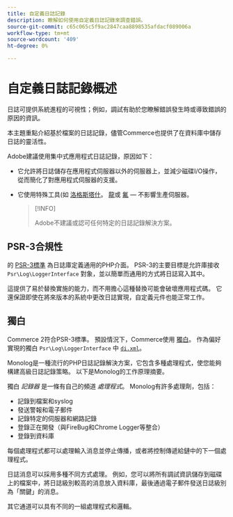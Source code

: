 ```yaml
---
title: 自定義日誌記錄
description: 瞭解如何使用自定義日誌記錄來調查錯誤。
source-git-commit: c65c065c5f9ac2847caa8898535afdacf089006a
workflow-type: tm+mt
source-wordcount: '409'
ht-degree: 0%

---
```



# 自定義日誌記錄概述

日誌可提供系統進程的可視性；例如，調試有助於您瞭解錯誤發生時或導致錯誤的原因的資訊。

本主題重點介紹基於檔案的日誌記錄，儘管Commerce也提供了在資料庫中儲存日誌的靈活性。

Adobe建議使用集中式應用程式日誌記錄，原因如下：

- 它允許將日誌儲存在應用程式伺服器以外的伺服器上，並減少磁碟I/O操作，從而簡化了對應用程式伺服器的支援。

- 它使用特殊工具(如 [洛格斯塔什]。 [龍]或 [氟] — 不影響生產伺服器。

   >[!INFO]
   >
   >Adobe不建議或認可任何特定的日誌記錄解決方案。

## PSR-3合規性

的 [PSR-3標準][laminas] 為日誌庫定義通用的PHP介面。 PSR-3的主要目標是允許庫接收 `Psr\Log\LoggerInterface` 對象，並以簡單而通用的方式將日誌寫入其中。

這提供了易於替換實施的能力，而不用擔心這種替換可能會破壞應用程式碼。 它還保證即使在將來版本的系統中更改日誌實現，自定義元件也能正常工作。

## 獨白

Commerce 2符合PSR-3標準。 預設情況下，Commerce使用 [獨白]。 作為偏好實現的獨白 `Psr\Log\LoggerInterface` 中 [`di.xml`][di]。

Monolog是一種流行的PHP日誌記錄解決方案，它包含多種處理程式，使您能夠構建高級日誌記錄策略。 以下是Monolog的工作原理摘要。

獨白 _記錄器_ 是一條有自己的頻道 _處理程式_。 Monolog有許多處理劑，包括：

- 記錄到檔案和syslog
- 發送警報和電子郵件
- 記錄特定的伺服器和網路記錄
- 登錄正在開發（與FireBug和Chrome Logger等整合）
- 登錄到資料庫

每個處理程式都可以處理輸入消息並停止傳播，或者將控制傳遞給鏈中的下一個處理程式。

日誌消息可以採用多種不同方式處理。 例如，您可以將所有調試資訊儲存到磁碟上的檔案中，將日誌級別較高的消息放入資料庫，最後通過電子郵件發送日誌級別為「關鍵」的消息。

其它通道可以具有不同的一組處理程式和邏輯。

<!-- link definitions -->

[di]: https://github.com/magento/magento2/blob/2.4/app/etc/di.xml#L9
[氟]: https://www.fluentd.org/
[laminas]: https://docs.laminas.dev/laminas-log/
[龍]: https://devcenter.heroku.com/articles/logplex
[洛格斯塔什]: https://www.elastic.co/products/logstash
[獨白]: https://github.com/Seldaek/monolog
